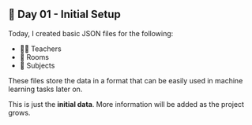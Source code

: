 ## 📅 Day 01 - Initial Setup

Today, I created basic JSON files for the following:

- 👨‍🏫 Teachers
- 🏫 Rooms
- 📘 Subjects

These files store the data in a format that can be easily used in machine learning tasks later on.

This is just the **initial data**. More information will be added as the project grows.
